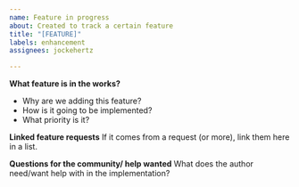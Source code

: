```yaml
---
name: Feature in progress
about: Created to track a certain feature
title: "[FEATURE]"
labels: enhancement
assignees: jockehertz

---
```


**What feature is in the works?**
 - Why are we adding this feature?
 - How is it going to be implemented?
 - What priority is it?

**Linked feature requests**
If it comes from a request (or more), link them here in a list.

**Questions for the community/ help wanted**
What does the author need/want help with in the implementation?
